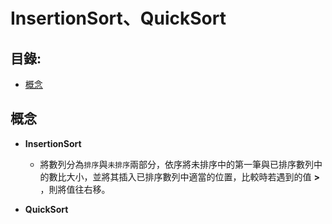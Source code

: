 InsertionSort、QuickSort
=============

目錄:
--------
* [概念](#概念)


概念
-----
* **InsertionSort**
    *  將數列分為`排序`與`未排序`兩部分，依序將未排序中的第一筆與已排序數列中的數比大小，並將其插入已排序數列中適當的位置，比較時若遇到的值 **>** ，則將值往右移。


* **QuickSort**
